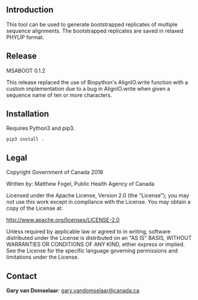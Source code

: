 ## Introduction ##

This tool can be used to generate bootstrapped replicates of multiple sequence alignments.
The bootstrapped replicates are saved in relaxed PHYLIP format.

## Release ##

MSABOOT 0.1.2

This release replaced the use of Biopython's AlignIO.write function with a custom implementation
due to a bug in AlignIO.write when given a sequence name of ten or more characters.

## Installation ##

Requires Python3 and pip3.

    pip3 install .

## Legal ##

Copyright Government of Canada 2018

Written by: Matthew Fogel, Public Health Agency of Canada

Licensed under the Apache License, Version 2.0 (the "License"); you may not use
this work except in compliance with the License. You may obtain a copy of the
License at:

http://www.apache.org/licenses/LICENSE-2.0

Unless required by applicable law or agreed to in writing, software distributed
under the License is distributed on an "AS IS" BASIS, WITHOUT WARRANTIES OR
CONDITIONS OF ANY KIND, either express or implied. See the License for the
specific language governing permissions and limitations under the License.

## Contact ##

**Gary van Domselaar**: gary.vandomselaar@canada.ca
